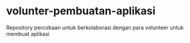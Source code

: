 # volunter-pembuatan-aplikasi
Repository percobaan untuk berkolaborasi dengan para volunteer untuk membuat aplikasi
